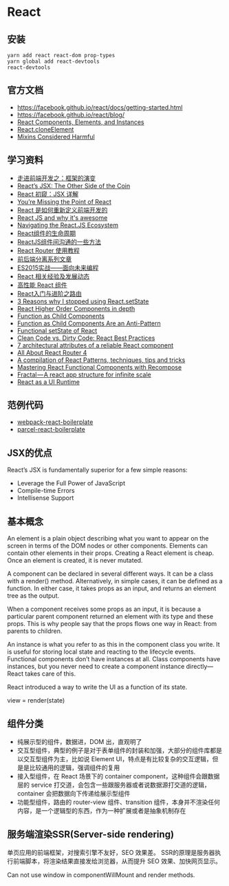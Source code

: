 # React

## 安装
```
yarn add react react-dom prop-types
yarn global add react-devtools
react-devtools
```

## 官方文档
- https://facebook.github.io/react/docs/getting-started.html
- https://facebook.github.io/react/blog/
- [React Components, Elements, and Instances](https://facebook.github.io/react/blog/2015/12/18/react-components-elements-and-instances.html)
- [React.cloneElement](https://facebook.github.io/react/blog/2015/03/03/react-v0.13-rc2.html#react.cloneelement)
- [Mixins Considered Harmful](https://facebook.github.io/react/blog/2016/07/13/mixins-considered-harmful.html)

## 学习资料

- [走进前端开发之：框架的演变](http://mp.weixin.qq.com/s?__biz=MzAwMjMxNzQ0MQ==&mid=400374759&idx=1&sn=78830f8b92d7ae4f0f6d40aeee1ecd16#rd)
- [React’s JSX: The Other Side of the Coin](https://medium.com/@housecor/react-s-jsx-the-other-side-of-the-coin-2ace7ab62b98)
- [React 初窥：JSX 详解](https://github.com/wxyyxc1992/Web-Development-And-Engineering-Practices/blob/master/Refer/React-And-FrontEnd-Engineering/React%20%E5%88%9D%E7%AA%A5/JSX.md)
- [You’re Missing the Point of React](https://medium.com/@dan_abramov/youre-missing-the-point-of-react-a20e34a51e1a)
- [React 是如何重新定义前端开发的](https://zhuanlan.zhihu.com/p/27437770)
- [React JS and why it's awesome](https://www.slideshare.net/AndrewHull/react-js-and-why-its-awesome)
- [Navigating the React.JS Ecosystem](https://www.toptal.com/react/navigating-the-react-ecosystem)
- [React组件的生命周期](https://segmentfault.com/a/1190000006807631)
- [ReactJS组件间沟通的一些方法](http://www.alloyteam.com/2016/01/some-methods-of-reactjs-communication-between-components/)
- [React Router 使用教程](http://www.ruanyifeng.com/blog/2016/05/react_router.html)
- [前后端分离系列文章](http://bbear.me/tag/qian-hou-duan-fen-chi/)
- [ES2015实战——面向未来编程](http://yanhaijing.com/javascript/2016/04/27/es2015-practice/)
- [React 相关经验及发展动态](https://zhuanlan.zhihu.com/purerender)
- [高性能 React 组件](http://taobaofed.org/blog/2016/08/12/optimized-react-components/)
- [React入门与进阶之路由](http://blog.codingplayboy.com/2016/10/24/react_router/)
- [3 Reasons why I stopped using React.setState](https://medium.com/@mweststrate/3-reasons-why-i-stopped-using-react-setstate-ab73fc67a42e)
- [React Higher Order Components in depth](https://medium.com/@franleplant/react-higher-order-components-in-depth-cf9032ee6c3e)
- [Function as Child Components](https://medium.com/merrickchristensen/function-as-child-components-5f3920a9ace9)
- [Function as Child Components Are an Anti-Pattern](http://americanexpress.io/faccs-are-an-antipattern/)
- [Functional setState of React](https://medium.freecodecamp.org/functional-setstate-is-the-future-of-react-374f30401b6b)
- [Clean Code vs. Dirty Code: React Best Practices](http://americanexpress.io/clean-code-dirty-code/)
- [7 architectural attributes of a reliable React component](https://dmitripavlutin.com/7-architectural-attributes-of-a-reliable-react-component/)
- [All About React Router 4](https://css-tricks.com/react-router-4/)
- [A compilation of React Patterns, techniques, tips and tricks](https://vasanthk.gitbooks.io/react-bits/)
- [Mastering React Functional Components with Recompose](https://blog.usejournal.com/mastering-react-functional-components-with-recompose-d4dd6ac98834)
- [Fractal — A react app structure for infinite scale](https://hackernoon.com/fractal-a-react-app-structure-for-infinite-scale-4dab943092af)
- [React as a UI Runtime](https://overreacted.io/react-as-a-ui-runtime/)

## 范例代码

- [webpack-react-boilerplate](https://github.com/J-F-Liu/webpack-react-boilerplate)
- [parcel-react-boilerplate](https://github.com/J-F-Liu/parcel-react-boilerplate)

## JSX的优点
React’s JSX is fundamentally superior for a few simple reasons:
- Leverage the Full Power of JavaScript
- Compile-time Errors
- Intellisense Support

## 基本概念
An element is a plain object describing what you want to appear on the screen in terms of the DOM nodes or other components.
Elements can contain other elements in their props. Creating a React element is cheap. Once an element is created, it is never mutated.

A component can be declared in several different ways. It can be a class with a render() method.
Alternatively, in simple cases, it can be defined as a function. In either case, it takes props as an input, and returns an element tree as the output.

When a component receives some props as an input, it is because a particular parent component returned an element with its type and these props.
This is why people say that the props flows one way in React: from parents to children.

An instance is what you refer to as this in the component class you write. It is useful for storing local state and reacting to the lifecycle events.
Functional components don’t have instances at all. Class components have instances, but you never need to create a component instance directly—React takes care of this.

React introduced a way to write the UI as a function of its state.

view = render(state)

## 组件分类

- 纯展示型的组件，数据进，DOM 出，直观明了
- 交互型组件，典型的例子是对于表单组件的封装和加强，大部分的组件库都是以交互型组件为主，比如说 Element UI，特点是有比较复杂的交互逻辑，但是是比较通用的逻辑，强调组件的复用
- 接入型组件，在 React 场景下的 container component，这种组件会跟数据层的 service 打交道，会包含一些跟服务器或者说数据源打交道的逻辑，container 会把数据向下传递给展示型组件
- 功能型组件，路由的 router-view 组件、transition 组件，本身并不渲染任何内容，是一个逻辑型的东西，作为一种扩展或者是抽象机制存在

## 服务端渲染SSR(Server-side rendering)

单页应用的前端框架，对搜索引擎不友好，SEO 效果差。
SSR的原理是服务器执行前端脚本，将渲染结果直接发给浏览器，从而提升 SEO 效果、加快网页显示。

Can not use window in componentWillMount and render methods.